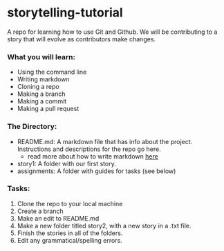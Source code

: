 # storytelling-tutorial
A repo for learning how to use Git and Github. We will be contributing to a story that will evolve as contributors make changes.

### <b>What you will learn:</b>
- Using the command line 
- Writing markdown
- Cloning a repo
- Making a branch
- Making a commit
- Making a pull request

### <b>The Directory:</b>
- README.md: A markdown file that has info about the project. Instructions and descriptions for the repo go here.
  - read more about how to write markdown [here](https://github.com/adam-p/markdown-here/wiki/Markdown-Cheatsheet)
- story1: A folder with our first story.
- assignments: A folder with guides for tasks (see below)


### <b>Tasks:</b>
1. Clone the repo to your local machine
2. Create a branch
3. Make an edit to README.md
4. Make a new folder titled story2, with a new story in a .txt file.
5. Finish the stories in all of the folders.
6. Edit any grammatical/spelling errors.
